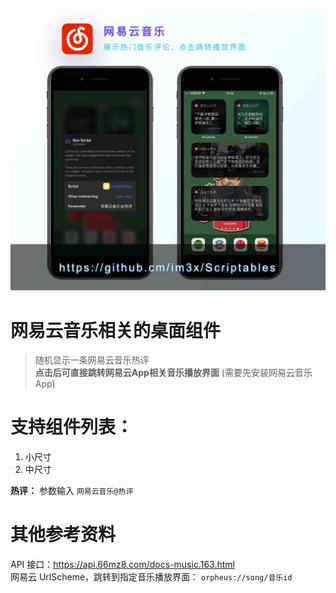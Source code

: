 ![](screenshot.jpg)

# 网易云音乐相关的桌面组件
> 随机显示一条网易云音乐热评    
> **点击后可直接跳转网易云App相关音乐播放界面** (需要先安装网易云音乐App)

# 支持组件列表：

1. 小尺寸        
2. 中尺寸

**热评：** 参数输入 `网易云音乐@热评`

# 其他参考资料

API 接口：https://api.66mz8.com/docs-music.163.html    
网易云 UrlScheme，跳转到指定音乐播放界面： `orpheus://song/音乐id`
